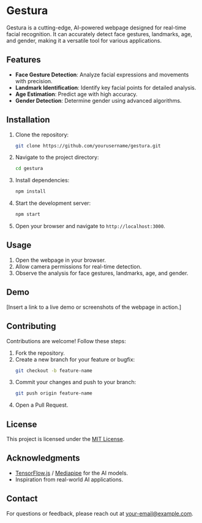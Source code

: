 # Gestura

Gestura is a cutting-edge, AI-powered webpage designed for real-time facial recognition. It can accurately detect face gestures, landmarks, age, and gender, making it a versatile tool for various applications.

## Features
- **Face Gesture Detection**: Analyze facial expressions and movements with precision.
- **Landmark Identification**: Identify key facial points for detailed analysis.
- **Age Estimation**: Predict age with high accuracy.
- **Gender Detection**: Determine gender using advanced algorithms.

## Installation
1. Clone the repository:
   ```bash
   git clone https://github.com/yourusername/gestura.git
   ```
2. Navigate to the project directory:
   ```bash
   cd gestura
   ```
3. Install dependencies:
   ```bash
   npm install
   ```
4. Start the development server:
   ```bash
   npm start
   ```
5. Open your browser and navigate to `http://localhost:3000`.

## Usage
1. Open the webpage in your browser.
2. Allow camera permissions for real-time detection.
3. Observe the analysis for face gestures, landmarks, age, and gender.

## Demo
[Insert a link to a live demo or screenshots of the webpage in action.]

## Contributing
Contributions are welcome! Follow these steps:
1. Fork the repository.
2. Create a new branch for your feature or bugfix:
   ```bash
   git checkout -b feature-name
   ```
3. Commit your changes and push to your branch:
   ```bash
   git push origin feature-name
   ```
4. Open a Pull Request.

## License
This project is licensed under the [MIT License](LICENSE).

## Acknowledgments
- [TensorFlow.js](https://www.tensorflow.org/js) / [Mediapipe](https://mediapipe.dev) for the AI models.
- Inspiration from real-world AI applications.

## Contact
For questions or feedback, please reach out at [your-email@example.com](mailto:your-email@example.com).
